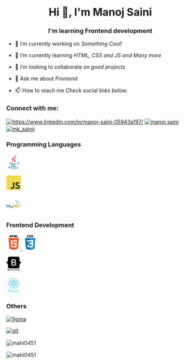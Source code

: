 <h1 align="center">Hi 👋, I'm Manoj Saini</h1>
<h3 align="center">I'm learning Frontend development</h3>

- 🔭 I’m currently working on *Something Cool!*

- 🌱 I’m currently learning *HTML, CSS and JS and Many more*

- 👯 I’m looking to collaborate on *good projects*

- 💬 Ask me about *Frontend*

- 📫 How to reach me *Check social links below.*

<h3 align="left">Connect with me:</h3>
<p align="left">
<a href="https://www.linkedin.com/in/manoj-saini-05943a197/" target="blank"><img align="center" src="https://raw.githubusercontent.com/rahuldkjain/github-profile-readme-generator/master/src/images/icons/Social/linked-in-alt.svg" alt="https://www.linkedin.com/in/manoj-saini-05943a197/" height="30" width="40" /></a>
<a href="https://fb.com/manoj saini" target="blank"><img align="center" src="https://raw.githubusercontent.com/rahuldkjain/github-profile-readme-generator/master/src/images/icons/Social/facebook.svg" alt="manoj saini" height="30" width="40" /></a>
<a href="https://instagram.com/mk_sainii" target="blank"><img align="center" src="https://raw.githubusercontent.com/rahuldkjain/github-profile-readme-generator/master/src/images/icons/Social/instagram.svg" alt="mk_sainii" height="30" width="40" /></a>
</p>

<h3 align="left">Programming Languages</h3>
<p><a href="https://www.java.com" target="_blank" rel="noreferrer"> <img src="https://raw.githubusercontent.com/devicons/devicon/master/icons/java/java-original.svg" alt="java" width="40" height="40"/> </a></p>
  <p><a href="https://developer.mozilla.org/en-US/docs/Web/JavaScript" target="_blank" rel="noreferrer"> <img src="https://raw.githubusercontent.com/devicons/devicon/master/icons/javascript/javascript-original.svg" alt="javascript" width="40" height="40"/> </a>
  <p><a href="https://www.mysql.com/" target="_blank" rel="noreferrer"> <img src="https://raw.githubusercontent.com/devicons/devicon/master/icons/mysql/mysql-original-wordmark.svg" alt="mysql" width="40" height="40"/> </a></p>
  
  <h3 align="left">Frontend Development</h3>
  
   <p><a href="https://www.w3.org/html/" target="_blank" rel="noreferrer"> <img src="https://raw.githubusercontent.com/devicons/devicon/master/icons/html5/html5-original-wordmark.svg" alt="html5" width="40" height="40"/> </a>
    <a href="https://www.w3schools.com/css/" target="_blank" rel="noreferrer"> <img src="https://raw.githubusercontent.com/devicons/devicon/master/icons/css3/css3-original-wordmark.svg" alt="css3" width="40" height="40"/> </a></p>
<p align="left"> <a href="https://getbootstrap.com" target="_blank" rel="noreferrer"> <img src="https://raw.githubusercontent.com/devicons/devicon/master/icons/bootstrap/bootstrap-plain-wordmark.svg" alt="bootstrap" width="40" height="40"/> </a></p>
 <p><a href="https://reactjs.org/" target="_blank" rel="noreferrer"> <img src="https://raw.githubusercontent.com/devicons/devicon/master/icons/react/react-original-wordmark.svg" alt="react" width="40" height="40"/> </a> </p>
 
  <h3 align="left">Others</h3>
  <p><a href="https://www.figma.com/" target="_blank" rel="noreferrer"> <img src="https://www.vectorlogo.zone/logos/figma/figma-icon.svg" alt="figma" width="40" height="40"/> </a></p>
  <p><a href="https://git-scm.com/" target="_blank" rel="noreferrer"> <img src="https://www.vectorlogo.zone/logos/git-scm/git-scm-icon.svg" alt="git" width="40" height="40"/> </a></p>
  
 

<p><img align="center" src="https://github-readme-stats.vercel.app/api/top-langs?username=mahi0451&show_icons=true&locale=en&layout=compact" alt="mahi0451" /></p>

<p><img align="center" src="https://github-readme-streak-stats.herokuapp.com/?user=mahi0451&" alt="mahi0451" /></p>

